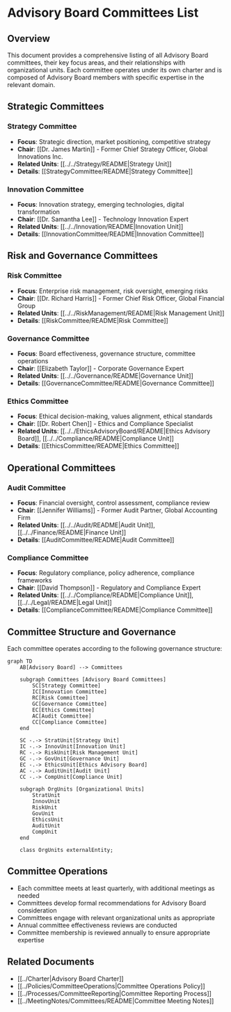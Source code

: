 # Advisory Board Committees List

## Overview

This document provides a comprehensive listing of all Advisory Board committees, their key focus areas, and their relationships with organizational units. Each committee operates under its own charter and is composed of Advisory Board members with specific expertise in the relevant domain.

## Strategic Committees

### Strategy Committee
- **Focus**: Strategic direction, market positioning, competitive strategy
- **Chair**: [[Dr. James Martin]] - Former Chief Strategy Officer, Global Innovations Inc.
- **Related Units**: [[../../Strategy/README|Strategy Unit]]
- **Details**: [[StrategyCommittee/README|Strategy Committee]]

### Innovation Committee
- **Focus**: Innovation strategy, emerging technologies, digital transformation
- **Chair**: [[Dr. Samantha Lee]] - Technology Innovation Expert
- **Related Units**: [[../../Innovation/README|Innovation Unit]]
- **Details**: [[InnovationCommittee/README|Innovation Committee]]

## Risk and Governance Committees

### Risk Committee
- **Focus**: Enterprise risk management, risk oversight, emerging risks
- **Chair**: [[Dr. Richard Harris]] - Former Chief Risk Officer, Global Financial Group
- **Related Units**: [[../../RiskManagement/README|Risk Management Unit]]
- **Details**: [[RiskCommittee/README|Risk Committee]]

### Governance Committee
- **Focus**: Board effectiveness, governance structure, committee operations
- **Chair**: [[Elizabeth Taylor]] - Corporate Governance Expert
- **Related Units**: [[../../Governance/README|Governance Unit]]
- **Details**: [[GovernanceCommittee/README|Governance Committee]]

### Ethics Committee
- **Focus**: Ethical decision-making, values alignment, ethical standards
- **Chair**: [[Dr. Robert Chen]] - Ethics and Compliance Specialist
- **Related Units**: [[../../EthicsAdvisoryBoard/README|Ethics Advisory Board]], [[../../Compliance/README|Compliance Unit]]
- **Details**: [[EthicsCommittee/README|Ethics Committee]]

## Operational Committees

### Audit Committee
- **Focus**: Financial oversight, control assessment, compliance review
- **Chair**: [[Jennifer Williams]] - Former Audit Partner, Global Accounting Firm
- **Related Units**: [[../../Audit/README|Audit Unit]], [[../../Finance/README|Finance Unit]]
- **Details**: [[AuditCommittee/README|Audit Committee]]

### Compliance Committee
- **Focus**: Regulatory compliance, policy adherence, compliance frameworks
- **Chair**: [[David Thompson]] - Regulatory and Compliance Expert
- **Related Units**: [[../../Compliance/README|Compliance Unit]], [[../../Legal/README|Legal Unit]]
- **Details**: [[ComplianceCommittee/README|Compliance Committee]]

## Committee Structure and Governance

Each committee operates according to the following governance structure:

```mermaid
graph TD
    AB[Advisory Board] --> Committees
    
    subgraph Committees [Advisory Board Committees]
        SC[Strategy Committee]
        IC[Innovation Committee]
        RC[Risk Committee]
        GC[Governance Committee]
        EC[Ethics Committee]
        AC[Audit Committee]
        CC[Compliance Committee]
    end
    
    SC -.-> StratUnit[Strategy Unit]
    IC -.-> InnovUnit[Innovation Unit]
    RC -.-> RiskUnit[Risk Management Unit]
    GC -.-> GovUnit[Governance Unit]
    EC -.-> EthicsUnit[Ethics Advisory Board]
    AC -.-> AuditUnit[Audit Unit]
    CC -.-> CompUnit[Compliance Unit]
    
    subgraph OrgUnits [Organizational Units]
        StratUnit
        InnovUnit
        RiskUnit
        GovUnit
        EthicsUnit
        AuditUnit
        CompUnit
    end
    
    class OrgUnits externalEntity;
```

## Committee Operations

- Each committee meets at least quarterly, with additional meetings as needed
- Committees develop formal recommendations for Advisory Board consideration
- Committees engage with relevant organizational units as appropriate
- Annual committee effectiveness reviews are conducted
- Committee membership is reviewed annually to ensure appropriate expertise

## Related Documents

- [[../Charter|Advisory Board Charter]]
- [[../Policies/CommitteeOperations|Committee Operations Policy]]
- [[../Processes/CommitteeReporting|Committee Reporting Process]]
- [[../MeetingNotes/Committees/README|Committee Meeting Notes]] 